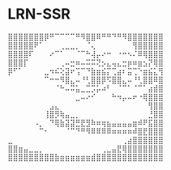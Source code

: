 # LRN-SSR

⣿⣿⣿⣿⣿⣿⣿⡿⠛⠉⠉⠉⠉⠛⠻⣿⣿⠿⠛⠛⠙⠛⠻⣿⣿⣿⣿⣿⣿⣿
⣿⣿⣿⣿⣿⠟⠁⠀⠀⠀⢀⣀⣀⡀⠀⠈⢄⠀⠀⠀⠀⠀⠀⠀⢻⣿⣿⣿⣿⣿
⣿⣿⣿⣿⠏⠀⠀⠀⠔⠉⠁⠀⠀⠈⠉⠓⢼⡤⠔⠒⠀⠐⠒⠢⠌⠿⢿⣿⣿⣿
⣿⣿⣿⡏⠀⠀⠀⠀⠀⠀⢀⠤⣒⠶⠤⠭⠭⢝⡢⣄⢤⣄⣒⡶⠶⣶⣢⡝⢿⣿
⡿⠋⠁⠀⠀⠀⠀⣀⠲⠮⢕⣽⠖⢩⠉⠙⣷⣶⣮⡍⢉⣴⠆⣭⢉⠑⣶⣮⣅⢻
⠀⠀⠀⠀⠀⠀⠀⠉⠒⠒⠻⣿⣄⠤⠘⢃⣿⣿⡿⠫⣿⣿⣄⠤⠘⢃⣿⣿⠿⣿
⠀⠀⠀⠀⠀⠀⠀⠀⠀⠈⠓⠤⠭⣥⣀⣉⡩⡥⠴⠃⠀⠈⠉⠁⠈⠉⠁⣴⣾⣿
⠀⠀⠀⠀⠀⠀⠀⠀⠀⠀⠀⠀⠀⣀⠤⠔⠊⠀⠀⠀⠓⠲⡤⠤⠖⠐⢿⣿⣿⣿
⠀⠀⠀⠀⠀⠀⠀⠀⣠⣄⠀⠀⠀⠀⠀⠀⠀⠀⠀⠀⠀⠀⠀⠀⠀⠀⠀⢻⣿⣿
⠀⠀⠀⠀⠀⠀⠀⢸⣿⡻⢷⣤⣀⡀⠀⠀⠀⠀⠀⠀⠀⠀⠀⠀⠀⠀⠀⣘⣿⣿
⠀⠀⠀⠀⠀⠠⡀⠀⠙⢿⣷⣽⣽⣛⣟⣻⠷⠶⢶⣦⣤⣤⣤⣤⣶⠾⠟⣯⣿⣿
⠀⠀⠀⠀⠀⠀⠉⠂⠀⠀⠀⠈⠉⠙⠛⠻⠿⠿⠿⠿⠶⠶⠶⠶⠾⣿⣟⣿⣿⣿
⣀⠀⠀⠀⠀⠀⠀⠀⠀⠀⠀⠀⠀⠀⠀⠀⠀⠀⠀⠀⠀⠀⢀⣴⣿⣿⣿⣿⣿⣿
⣿⣿⣶⣤⣀⣀⡀⠀⠀⠀⠀⠀⠀⠀⠀⠀⠀⠀⢀⣀⣤⣟⢿⣿⣿⣿⣿⣿⣿⣿
⣿⣿⣿⣿⣿⣿⣿⣿⣿⣷⣶⣶⣶⣶⣶⣶⣾⣿⣿⣿⣿⣿⣿⣿⣿⣿⣿⣿⣿⣿